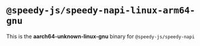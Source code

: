 # `@speedy-js/speedy-napi-linux-arm64-gnu`

This is the **aarch64-unknown-linux-gnu** binary for `@speedy-js/speedy-napi`
